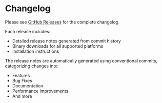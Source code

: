 # Changelog

Please see [GitHub Releases](https://github.com/wasabeef/git-workers/releases) for the complete changelog.

Each release includes:

- Detailed release notes generated from commit history
- Binary downloads for all supported platforms
- Installation instructions

The release notes are automatically generated using conventional commits, categorizing changes into:

- Features
- Bug Fixes
- Documentation
- Performance improvements
- And more
